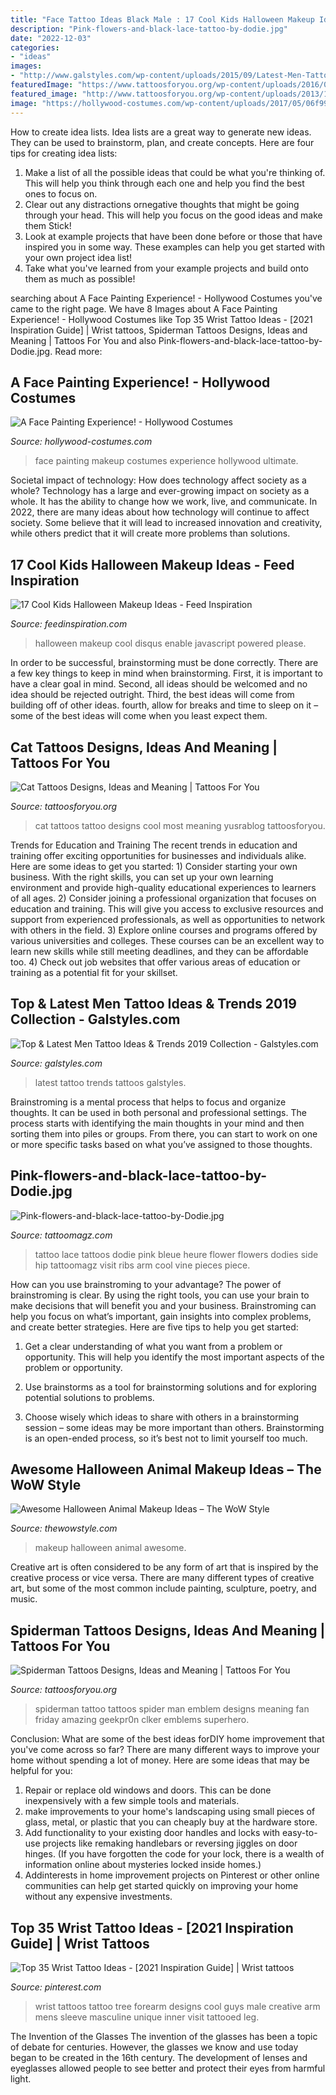 ```yaml
---
title: "Face Tattoo Ideas Black Male : 17 Cool Kids Halloween Makeup Ideas"
description: "Pink-flowers-and-black-lace-tattoo-by-dodie.jpg"
date: "2022-12-03"
categories:
- "ideas"
images:
- "http://www.galstyles.com/wp-content/uploads/2015/09/Latest-Men-Tattoos-Design-Ideas-Trends-2015-2016-12.jpg"
featuredImage: "https://www.tattoosforyou.org/wp-content/uploads/2016/05/Spiderman-Logo-Tattoo.jpg"
featured_image: "http://www.tattoosforyou.org/wp-content/uploads/2013/10/Cool-Cat-Tattoos.jpg"
image: "https://hollywood-costumes.com/wp-content/uploads/2017/05/06f9926060423677d7adc69b3b8ece6c.jpg"
---
```



How to create idea lists.
Idea lists are a great way to generate new ideas. They can be used to brainstorm, plan, and create concepts. Here are four tips for creating idea lists:
1. Make a list of all the possible ideas that could be what you're thinking of. This will help you think through each one and help you find the best ones to focus on.
2. Clear out any distractions ornegative thoughts that might be going through your head. This will help you focus on the good ideas and make them Stick!
3. Look at example projects that have been done before or those that have inspired you in some way. These examples can help you get started with your own project idea list!
4. Take what you've learned from your example projects and build onto them as much as possible!

	

		
searching about A Face Painting Experience! - Hollywood Costumes you've came to the right page. We have 8 Images about A Face Painting Experience! - Hollywood Costumes like Top 35 Wrist Tattoo Ideas - [2021 Inspiration Guide] | Wrist tattoos, Spiderman Tattoos Designs, Ideas and Meaning | Tattoos For You and also Pink-flowers-and-black-lace-tattoo-by-Dodie.jpg. Read more:
		
    
## A Face Painting Experience! - Hollywood Costumes

<img loading=lazy src="https://hollywood-costumes.com/wp-content/uploads/2017/05/06f9926060423677d7adc69b3b8ece6c.jpg" onerror="this.onerror=null;this.src='https://tse2.mm.bing.net/th?id=OIP.oDFZyBGCMELjxjmFaWwI0wHaLU&amp;pid=15.1';" alt="A Face Painting Experience! - Hollywood Costumes">

_Source: hollywood-costumes.com_

>face painting makeup costumes experience hollywood ultimate. 

	

Societal impact of technology: How does technology affect society as a whole?
Technology has a large and ever-growing impact on society as a whole. It has the ability to change how we work, live, and communicate. In 2022, there are many ideas about how technology will continue to affect society. Some believe that it will lead to increased innovation and creativity, while others predict that it will create more problems than solutions.

    
## 17 Cool Kids Halloween Makeup Ideas - Feed Inspiration

<img loading=lazy src="http://feedinspiration.com/wp-content/uploads/2016/09/Scary-Halloween-Makeup-Ideas-1.jpg" onerror="this.onerror=null;this.src='https://tse3.mm.bing.net/th?id=OIP.wW0yv2uHaKepg5P72uEVngHaJ4&amp;pid=15.1';" alt="17 Cool Kids Halloween Makeup Ideas - Feed Inspiration">

_Source: feedinspiration.com_

>halloween makeup cool disqus enable javascript powered please. 

	

In order to be successful, brainstorming must be done correctly. There are a few key things to keep in mind when brainstorming. First, it is important to have a clear goal in mind. Second, all ideas should be welcomed and no idea should be rejected outright. Third, the best ideas will come from building off of other ideas. fourth, allow for breaks and time to sleep on it – some of the best ideas will come when you least expect them.

    
## Cat Tattoos Designs, Ideas And Meaning | Tattoos For You

<img loading=lazy src="http://www.tattoosforyou.org/wp-content/uploads/2013/10/Cool-Cat-Tattoos.jpg" onerror="this.onerror=null;this.src='https://tse4.mm.bing.net/th?id=OIP.Sl6i1fiFJtPA10ZNhO0UBQHaJ4&amp;pid=15.1';" alt="Cat Tattoos Designs, Ideas and Meaning | Tattoos For You">

_Source: tattoosforyou.org_

>cat tattoos tattoo designs cool most meaning yusrablog tattoosforyou. 

	

Trends for Education and Training
The recent trends in education and training offer exciting opportunities for businesses and individuals alike. Here are some ideas to get you started: 1) Consider starting your own business. With the right skills, you can set up your own learning environment and provide high-quality educational experiences to learners of all ages. 2) Consider joining a professional organization that focuses on education and training. This will give you access to exclusive resources and support from experienced professionals, as well as opportunities to network with others in the field. 3) Explore online courses and programs offered by various universities and colleges. These courses can be an excellent way to learn new skills while still meeting deadlines, and they can be affordable too. 4) Check out job websites that offer various areas of education or training as a potential fit for your skillset.

    
## Top &amp; Latest Men Tattoo Ideas &amp; Trends 2019 Collection - Galstyles.com

<img loading=lazy src="http://www.galstyles.com/wp-content/uploads/2015/09/Latest-Men-Tattoos-Design-Ideas-Trends-2015-2016-12.jpg" onerror="this.onerror=null;this.src='https://tse3.mm.bing.net/th?id=OIP.wTIgETvp6ltVbXaAjQFiuQHaQJ&amp;pid=15.1';" alt="Top &amp; Latest Men Tattoo Ideas &amp; Trends 2019 Collection - Galstyles.com">

_Source: galstyles.com_

>latest tattoo trends tattoos galstyles. 

	

Brainstroming is a mental process that helps to focus and organize thoughts. It can be used in both personal and professional settings. The process starts with identifying the main thoughts in your mind and then sorting them into piles or groups. From there, you can start to work on one or more specific tasks based on what you’ve assigned to those thoughts.

    
## Pink-flowers-and-black-lace-tattoo-by-Dodie.jpg

<img loading=lazy src="http://tattoomagz.com/wp-content/uploads/Tattoos/Pink-flowers-and-black-lace-tattoo-by-Dodie.jpg" onerror="this.onerror=null;this.src='https://tse2.mm.bing.net/th?id=OIP.Vx-wxTaFhjki_b923tpUFQHaLI&amp;pid=15.1';" alt="Pink-flowers-and-black-lace-tattoo-by-Dodie.jpg">

_Source: tattoomagz.com_

>tattoo lace tattoos dodie pink bleue heure flower flowers dodies side hip tattoomagz visit ribs arm cool vine pieces piece. 

	

How can you use brainstroming to your advantage?
The power of brainstroming is clear. By using the right tools, you can use your brain to make decisions that will benefit you and your business. Brainstroming can help you focus on what’s important, gain insights into complex problems, and create better strategies. Here are five tips to help you get started: 
1. Get a clear understanding of what you want from a problem or opportunity. This will help you identify the most important aspects of the problem or opportunity. 

2. Use brainstorms as a tool for brainstorming solutions and for exploring potential solutions to problems. 

3. Choose wisely which ideas to share with others in a brainstorming session – some ideas may be more important than others. Brainstorming is an open-ended process, so it’s best not to limit yourself too much.

    
## Awesome Halloween Animal Makeup Ideas – The WoW Style

<img loading=lazy src="http://thewowstyle.com/wp-content/uploads/2016/06/Creative-Animal-Halloween-Makeup.jpg" onerror="this.onerror=null;this.src='https://tse3.mm.bing.net/th?id=OIP.N1WTnNBKUeZ-oubTYwLd2wHaLH&amp;pid=15.1';" alt="Awesome Halloween Animal Makeup Ideas – The WoW Style">

_Source: thewowstyle.com_

>makeup halloween animal awesome. 

	

Creative art is often considered to be any form of art that is inspired by the creative process or vice versa. There are many different types of creative art, but some of the most common include painting, sculpture, poetry, and music.

    
## Spiderman Tattoos Designs, Ideas And Meaning | Tattoos For You

<img loading=lazy src="https://www.tattoosforyou.org/wp-content/uploads/2016/05/Spiderman-Logo-Tattoo.jpg" onerror="this.onerror=null;this.src='https://tse4.mm.bing.net/th?id=OIP.n9dutJyK9nitpv50R7AHNwHaJ4&amp;pid=15.1';" alt="Spiderman Tattoos Designs, Ideas and Meaning | Tattoos For You">

_Source: tattoosforyou.org_

>spiderman tattoo tattoos spider man emblem designs meaning fan friday amazing geekpr0n clker emblems superhero. 

	

Conclusion: What are some of the best ideas forDIY home improvement that you've come across so far?
There are many different ways to improve your home without spending a lot of money. Here are some ideas that may be helpful for you: 
1. Repair or replace old windows and doors. This can be done inexpensively with a few simple tools and materials. 
2. make improvements to your home's landscaping using small pieces of glass, metal, or plastic that you can cheaply buy at the hardware store. 
3. Add functionality to your existing door handles and locks with easy-to-use projects like remaking handlebars or reversing jiggles on door hinges. (If you have forgotten the code for your lock, there is a wealth of information online about mysteries locked inside homes.) 
4. Addinterests in home improvement projects on Pinterest or other online communities can help get started quickly on improving your home without any expensive investments.

    
## Top 35 Wrist Tattoo Ideas - [2021 Inspiration Guide] | Wrist Tattoos

<img loading=lazy src="https://i.pinimg.com/736x/4c/7f/60/4c7f6027a684b4fb280833fc54289d4c.jpg" onerror="this.onerror=null;this.src='https://tse2.mm.bing.net/th?id=OIP.cXnemHDK8i_zYGBP5ByhzgAAAA&amp;pid=15.1';" alt="Top 35 Wrist Tattoo Ideas - [2021 Inspiration Guide] | Wrist tattoos">

_Source: pinterest.com_

>wrist tattoos tattoo tree forearm designs cool guys male creative arm mens sleeve masculine unique inner visit tattooed leg. 

	

The Invention of the Glasses
The invention of the glasses has been a topic of debate for centuries. However, the glasses we know and use today began to be created in the 16th century. The development of lenses and eyeglasses allowed people to see better and protect their eyes from harmful light.

